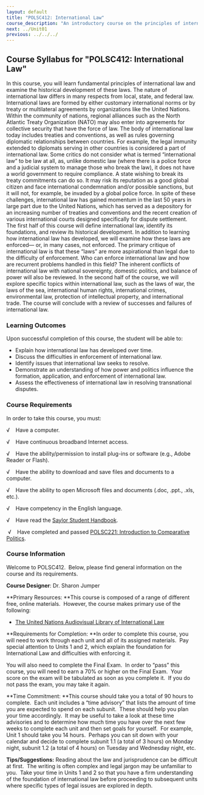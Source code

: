 ```yaml
---
layout: default
title: "POLSC412: International Law"
course_description: "An introductory course on the principles of international law, its foundations and historical development. Explores specific topics within international law, including human rights law, the legal use of force, treaties and conventions, and laws governing common spaces."
next: ../Unit01
previous: ../../../
---
```

Course Syllabus for "POLSC412: International Law"
-------------------------------------------------

In this course, you will learn fundamental principles of international
law and examine the historical development of these laws. The nature of
international law differs in many respects from local, state, and
federal law. International laws are formed by either customary
international norms or by treaty or multilateral agreements by
organizations like the United Nations. Within the community of nations,
regional alliances such as the North Atlantic Treaty Organization (NATO)
may also enter into agreements for collective security that have the
force of law. The body of international law today includes treaties and
conventions, as well as rules governing diplomatic relationships between
countries. For example, the legal immunity extended to diplomats serving
in other countries is considered a part of international law. Some
critics do not consider what is termed “international law” to be law at
all, as, unlike domestic law (where there is a police force and a
judicial system to manage those who break the law), it does not have a
world government to require compliance. A state wishing to break its
treaty commitments can do so. It may risk its reputation as a good
global citizen and face international condemnation and/or possible
sanctions, but it will not, for example, be invaded by a global police
force. In spite of these challenges, international law has gained
momentum in the last 50 years in large part due to the United Nations,
which has served as a depository for an increasing number of treaties
and conventions and the recent creation of various international courts
designed specifically for dispute settlement. The first half of this
course will define international law, identify its foundations, and
review its historical development. In addition to learning how
international law has developed, we will examine how these laws are
enforced— or, in many cases, not enforced. The primary critique of
international law is that these “laws” are more aspirational than legal
due to the difficulty of enforcement. Who can enforce international law
and how are recurrent problems handled in this field? The inherent
conflicts of international law with national sovereignty, domestic
politics, and balance of power will also be reviewed. In the second half
of the course, we will explore specific topics within international law,
such as the laws of war, the laws of the sea, international human
rights, international crimes, environmental law, protection of
intellectual property, and international trade. The course will conclude
with a review of successes and failures of international law.

### Learning Outcomes

Upon successful completion of this course, the student will be able to:

-   Explain how international law has developed over time.
-   Discuss the difficulties in enforcement of international law.
-   Identify issues that international law seeks to resolve.
-   Demonstrate an understanding of how power and politics influence the
    formation, application, and enforcement of international law. 
-   Assess the effectiveness of international law in resolving
    transnational disputes.

### Course Requirements

In order to take this course, you must:  
  
 √    Have a computer.  
  
 √    Have continuous broadband Internet access.  
  
 √    Have the ability/permission to install plug-ins or software (e.g.,
Adobe Reader or Flash).  
  
 √    Have the ability to download and save files and documents to a
computer.  
  
 √    Have the ability to open Microsoft files and documents (.doc,
.ppt., .xls, etc.).  
  
 √    Have competency in the English language.  
  
 √    Have read the [Saylor Student
Handbook](http://www.saylor.org/site/wp-content/uploads/2012/05/Saylor-StudentHandbook.pdf).  
  
  √    Have completed and passed [POLSC221: Introduction to Comparative
Politics](http://www.saylor.org/courses/polsc221/).

### Course Information

Welcome to POLSC412.  Below, please find general information on the
course and its requirements.

**Course Designer**: Dr. Sharon Jumper

**Primary Resources: **This course is composed of a range of different
free, online materials.  However, the course makes primary use of the
following:

-   [The United Nations Audiovisual Library of International
    Law](http://www.un.org/law/avl/)

**Requirements for Completion: **In order to complete this course, you
will need to work through each unit and all of its assigned materials.
 Pay special attention to Units 1 and 2, which explain the foundation
for International Law and difficulties with enforcing it.  

You will also need to complete the Final Exam.  In order to “pass” this
course, you will need to earn a 70% or higher on the Final Exam.  Your
score on the exam will be tabulated as soon as you complete it.  If you
do not pass the exam, you may take it again.

**Time Commitment: **This course should take you a total of 90 hours to
complete.  Each unit includes a “time advisory” that lists the amount of
time you are expected to spend on each subunit.  These should help you
plan your time accordingly.  It may be useful to take a look at these
time advisories and to determine how much time you have over the next
few weeks to complete each unit and then set goals for yourself.  For
example, Unit 1 should take you 14 hours.  Perhaps you can sit down with
your calendar and decide to complete subunit 1.1 (a total of 3 hours) on
Monday night, subunit 1.2 (a total of 4 hours) on Tuesday and Wednesday
night, etc.

**Tips/Suggestions:** Reading about the law and jurisprudence can be
difficult at first.  The writing is often complex and legal jargon may
be unfamiliar to you.  Take your time in Units 1 and 2 so that you have
a firm understanding of the foundation of international law before
proceeding to subsequent units where specific types of legal issues are
explored in depth.
